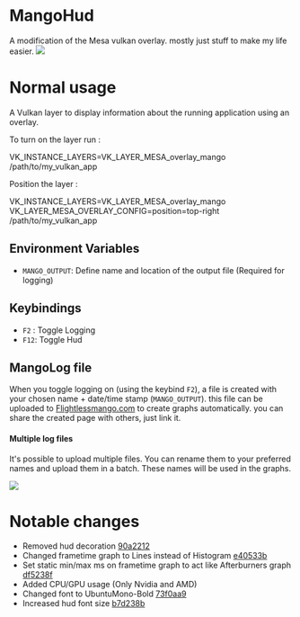# MangoHud

A modification of the Mesa vulkan overlay. mostly just stuff to make my life easier.
![](gifs/overlay_example.gif)

# Normal usage
A Vulkan layer to display information about the running application
using an overlay.

To turn on the layer run :

VK_INSTANCE_LAYERS=VK_LAYER_MESA_overlay_mango /path/to/my_vulkan_app

Position the layer :

VK_INSTANCE_LAYERS=VK_LAYER_MESA_overlay_mango VK_LAYER_MESA_OVERLAY_CONFIG=position=top-right /path/to/my_vulkan_app

## Environment Variables
- `MANGO_OUTPUT`: Define name and location of the output file (Required for logging)

## Keybindings
- `F2` : Toggle Logging
- `F12`: Toggle Hud

## MangoLog file

When you toggle logging on (using the keybind `F2`), a file is created with your chosen name + date/time stamp (`MANGO_OUTPUT`). this file can be uploaded to [Flightlessmango.com](https://flightlessmango.com/logs/new) to create graphs automatically.
you can share the created page with others, just link it.

#### Multiple log files

It's possible to upload multiple files. You can rename them to your preferred names and upload them in a batch.
These names will be used in the graphs.

![](gifs/uploading.gif)

# Notable changes
- Removed hud decoration [90a2212](https://github.com/flightlessmango/mesa/commit/90a2212055a8047d46d0220d5fdc30a76900aaed)
- Changed frametime graph to Lines instead of Histogram [e40533b](https://github.com/flightlessmango/mesa/commit/e40533b7f46858e5b9f08829e789277b2364d5d1)
- Set static min/max ms on frametime graph to act like Afterburners graph [df5238f](https://github.com/flightlessmango/mesa/commit/df5238f990218f5d6e698d572b05ddd19e52b108)
- Added CPU/GPU usage (Only Nvidia and AMD)
- Changed font to UbuntuMono-Bold [73f0aa9](https://github.com/flightlessmango/mesa/commit/73f0aa94d382365205a4a4128d82208315b0b190)
- Increased hud font size [b7d238b](https://github.com/flightlessmango/mesa/commit/b7d238b07eb82153f272d34bf7d1353b701f32e0)
